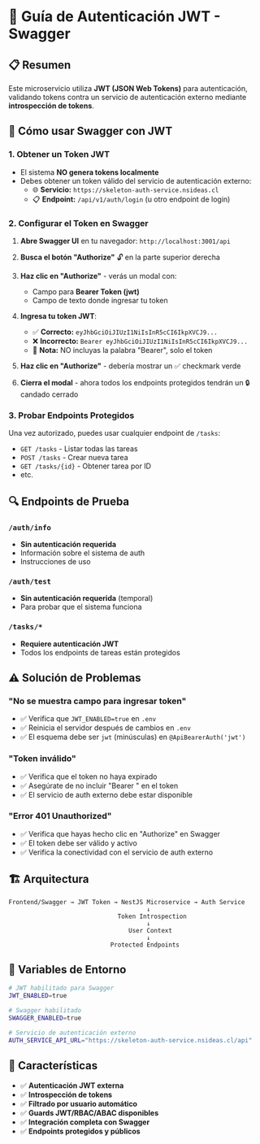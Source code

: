 # 🔐 Guía de Autenticación JWT - Swagger

## 📋 Resumen

Este microservicio utiliza **JWT (JSON Web Tokens)** para autenticación, validando tokens contra un servicio de autenticación externo mediante **introspección de tokens**.

## 🚀 Cómo usar Swagger con JWT

### 1. **Obtener un Token JWT**
- El sistema **NO genera tokens localmente**
- Debes obtener un token válido del servicio de autenticación externo:
  - 🌐 **Servicio:** `https://skeleton-auth-service.nsideas.cl`
  - 📋 **Endpoint:** `/api/v1/auth/login` (u otro endpoint de login)

### 2. **Configurar el Token en Swagger**

1. **Abre Swagger UI** en tu navegador: `http://localhost:3001/api`

2. **Busca el botón "Authorize"** 🔓 en la parte superior derecha

3. **Haz clic en "Authorize"** - verás un modal con:
   - Campo para **Bearer Token (jwt)**
   - Campo de texto donde ingresar tu token

4. **Ingresa tu token JWT**:
   - ✅ **Correcto:** `eyJhbGciOiJIUzI1NiIsInR5cCI6IkpXVCJ9...`
   - ❌ **Incorrecto:** `Bearer eyJhbGciOiJIUzI1NiIsInR5cCI6IkpXVCJ9...`
   - 📝 **Nota:** NO incluyas la palabra "Bearer", solo el token

5. **Haz clic en "Authorize"** - debería mostrar un ✅ checkmark verde

6. **Cierra el modal** - ahora todos los endpoints protegidos tendrán un 🔒 candado cerrado

### 3. **Probar Endpoints Protegidos**

Una vez autorizado, puedes usar cualquier endpoint de `/tasks`:
- `GET /tasks` - Listar todas las tareas
- `POST /tasks` - Crear nueva tarea  
- `GET /tasks/{id}` - Obtener tarea por ID
- etc.

## 🔍 Endpoints de Prueba

### `/auth/info` 
- **Sin autenticación requerida**
- Información sobre el sistema de auth
- Instrucciones de uso

### `/auth/test`
- **Sin autenticación requerida** (temporal)
- Para probar que el sistema funciona

### `/tasks/*` 
- **Requiere autenticación JWT**
- Todos los endpoints de tareas están protegidos

## ⚠️ Solución de Problemas

### "No se muestra campo para ingresar token"
- ✅ Verifica que `JWT_ENABLED=true` en `.env`
- ✅ Reinicia el servidor después de cambios en `.env`
- ✅ El esquema debe ser `jwt` (minúsculas) en `@ApiBearerAuth('jwt')`

### "Token inválido"
- ✅ Verifica que el token no haya expirado
- ✅ Asegúrate de no incluir "Bearer " en el token
- ✅ El servicio de auth externo debe estar disponible

### "Error 401 Unauthorized"
- ✅ Verifica que hayas hecho clic en "Authorize" en Swagger
- ✅ El token debe ser válido y activo
- ✅ Verifica la conectividad con el servicio de auth externo

## 🏗️ Arquitectura

```
Frontend/Swagger → JWT Token → NestJS Microservice → Auth Service
                                      ↓
                              Token Introspection
                                      ↓
                                 User Context
                                      ↓
                            Protected Endpoints
```

## 📝 Variables de Entorno

```bash
# JWT habilitado para Swagger
JWT_ENABLED=true

# Swagger habilitado
SWAGGER_ENABLED=true

# Servicio de autenticación externo
AUTH_SERVICE_API_URL="https://skeleton-auth-service.nsideas.cl/api"
```

## 🎯 Características

- ✅ **Autenticación JWT externa**
- ✅ **Introspección de tokens**
- ✅ **Filtrado por usuario automático**
- ✅ **Guards JWT/RBAC/ABAC disponibles**
- ✅ **Integración completa con Swagger**
- ✅ **Endpoints protegidos y públicos**